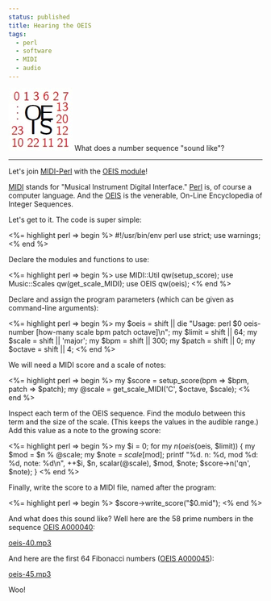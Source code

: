 ```yaml
---
status: published
title: Hearing the OEIS
tags:
  - perl
  - software
  - MIDI
  - audio
---
```


![oeis-logo.jpg](oeis-logo.jpg)
What does a number sequence "sound like"?

---

Let's join [MIDI-Perl](https://metacpan.org/release/MIDI-Perl) with the [OEIS module](https://metacpan.org/release/OEIS)!

[MIDI](https://www.midi.org/) stands for "Musical Instrument Digital Interface."  [Perl](https://www.perl.org/) is, of course a computer language.  And the [OEIS](https://oeis.org/) is the venerable, On-Line Encyclopedia of Integer Sequences.

Let's get to it.  The code is super simple:

<%= highlight perl => begin %>
#!/usr/bin/env perl
use strict;
use warnings;
<% end %>

Declare the modules and functions to use:

<%= highlight perl => begin %>
use MIDI::Util qw(setup_score);
use Music::Scales qw(get_scale_MIDI);
use OEIS qw(oeis);
<% end %>

Declare and assign the program parameters (which can be given as command-line arguments):

<%= highlight perl => begin %>
my $oeis   = shift || die "Usage: perl $0 oeis-number [how-many scale bpm patch octave]\n";
my $limit  = shift || 64;
my $scale  = shift || 'major';
my $bpm    = shift || 300;
my $patch  = shift || 0;
my $octave = shift || 4;
<% end %>

We will need a MIDI score and a scale of notes:

<%= highlight perl => begin %>
my $score = setup_score(bpm => $bpm, patch => $patch);
my @scale = get_scale_MIDI('C', $octave, $scale);
<% end %>

Inspect each term of the OEIS sequence.  Find the modulo between this term and the size of the scale.  (This keeps the values in the audible range.)  Add this value as a note to the growing score:

<%= highlight perl => begin %>
my $i = 0;
for my $n (oeis($oeis, $limit)) {
    my $mod = $n % @scale;
    my $note = $scale[$mod];
    printf "%d. n: %d, mod %d: %d, note: %d\n",
        ++$i, $n, scalar(@scale), $mod, $note;
    $score->n('qn', $note);
}
<% end %>

Finally, write the score to a MIDI file, named after the program:

<%= highlight perl => begin %>
$score->write_score("$0.mid");
<% end %>

And what does this sound like?  Well here are the 58 prime numbers in the sequence [OEIS A000040](https://oeis.org/A000040):

[oeis-40.mp3](oeis-40.mp3)

And here are the first 64 Fibonacci numbers ([OEIS A000045](https://oeis.org/A000045)):

[oeis-45.mp3](oeis-45.mp3)

Woo!


